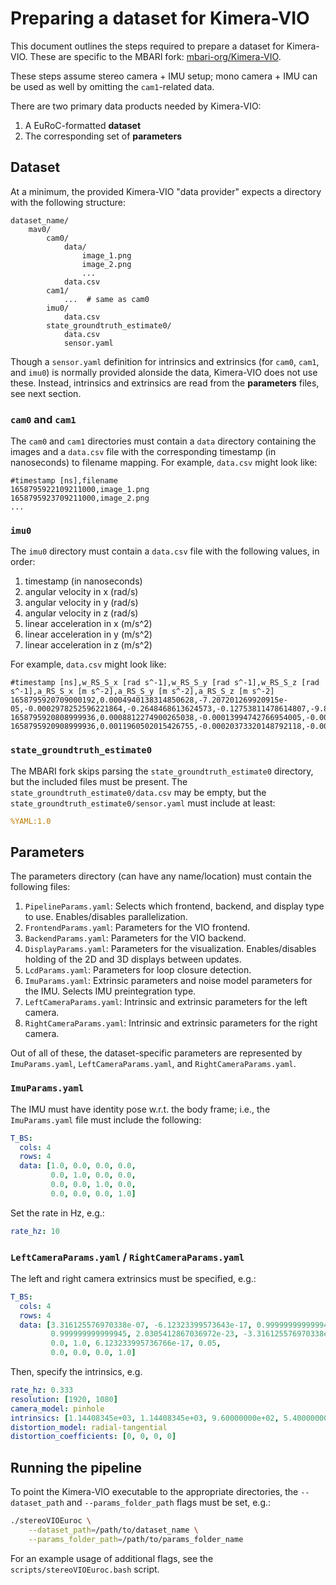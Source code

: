 # Preparing a dataset for Kimera-VIO

This document outlines the steps required to prepare a dataset for Kimera-VIO. These are specific to the MBARI fork: [mbari-org/Kimera-VIO](https://github.com/mbari-org/Kimera-VIO).

These steps assume stereo camera + IMU setup; mono camera + IMU can be used as well by omitting the `cam1`-related data.

There are two primary data products needed by Kimera-VIO:
1. A EuRoC-formatted __dataset__
2. The corresponding set of __parameters__

## Dataset

At a minimum, the provided Kimera-VIO "data provider" expects a directory with the following structure:

```
dataset_name/
    mav0/
        cam0/
            data/
                image_1.png
                image_2.png
                ...
            data.csv
        cam1/
            ...  # same as cam0
        imu0/
            data.csv
        state_groundtruth_estimate0/
            data.csv
            sensor.yaml
```

Though a `sensor.yaml` definition for intrinsics and extrinsics (for `cam0`, `cam1`, and `imu0`) is normally provided alonside the data, Kimera-VIO does not use these. Instead, intrinsics and extrinsics are read from the __parameters__ files, see next section.

### `cam0` and `cam1`

The `cam0` and `cam1` directories must contain a `data` directory containing the images and a `data.csv` file with the corresponding timestamp (in nanoseconds) to filename mapping. For example, `data.csv` might look like:

```csv
#timestamp [ns],filename
1658795922109211000,image_1.png
1658795923709211000,image_2.png
...
```

### `imu0`

The `imu0` directory must contain a `data.csv` file with the following values, in order:
1. timestamp (in nanoseconds)
2. angular velocity in x (rad/s)
3. angular velocity in y (rad/s)
4. angular velocity in z (rad/s)
5. linear acceleration in x (m/s^2)
6. linear acceleration in y (m/s^2)
7. linear acceleration in z (m/s^2)

For example, `data.csv` might look like:

```csv
#timestamp [ns],w_RS_S_x [rad s^-1],w_RS_S_y [rad s^-1],w_RS_S_z [rad s^-1],a_RS_S_x [m s^-2],a_RS_S_y [m s^-2],a_RS_S_z [m s^-2]
1658795920709000192,0.0004940138314850628,-7.207201269920915e-05,-0.0002978252596221864,-0.2648468613624573,-0.12753811478614807,-9.802435874938965
1658795920808999936,0.0008812274900265038,-0.00013994742766954005,-0.00028165793628431857,-0.2649853229522705,-0.12829948961734772,-9.802414894104004
1658795920908999936,0.0011960502015426755,-0.00020373320148792118,-0.0002691674162633717,-0.2651831805706024,-0.12931610643863678,-9.802389144897461
```

### `state_groundtruth_estimate0`

The MBARI fork skips parsing the `state_groundtruth_estimate0` directory, but the included files must be present. The `state_groundtruth_estimate0/data.csv` may be empty, but the `state_groundtruth_estimate0/sensor.yaml` must include at least:
```yaml
%YAML:1.0
```

## Parameters

The parameters directory (can have any name/location) must contain the following files:

1. `PipelineParams.yaml`: Selects which frontend, backend, and display type to use. Enables/disables parallelization.
2. `FrontendParams.yaml`: Parameters for the VIO frontend.
3. `BackendParams.yaml`: Parameters for the VIO backend.
4. `DisplayParams.yaml`: Parameters for the visualization. Enables/disables holding of the 2D and 3D displays between updates.
5. `LcdParams.yaml`: Parameters for loop closure detection.
6. `ImuParams.yaml`: Extrinsic parameters and noise model parameters for the IMU. Selects IMU preintegration type.
7. `LeftCameraParams.yaml`: Intrinsic and extrinsic parameters for the left camera.
8. `RightCameraParams.yaml`: Intrinsic and extrinsic parameters for the right camera.

Out of all of these, the dataset-specific parameters are represented by `ImuParams.yaml`, `LeftCameraParams.yaml`, and `RightCameraParams.yaml`.

### `ImuParams.yaml`

The IMU must have identity pose w.r.t. the body frame; i.e., the `ImuParams.yaml` file must include the following:
```yaml
T_BS:
  cols: 4
  rows: 4
  data: [1.0, 0.0, 0.0, 0.0, 
         0.0, 1.0, 0.0, 0.0, 
         0.0, 0.0, 1.0, 0.0, 
         0.0, 0.0, 0.0, 1.0]
```

Set the rate in Hz, e.g.:

```yaml
rate_hz: 10
```

### `LeftCameraParams.yaml` / `RightCameraParams.yaml`

The left and right camera extrinsics must be specified, e.g.:

```yaml
T_BS:
  cols: 4
  rows: 4
  data: [3.316125576970338e-07, -6.12323399573643e-17, 0.999999999999945, 0, 
         0.999999999999945, 2.0305412867036972e-23, -3.316125576970338e-07, -0.1, 
         0.0, 1.0, 6.123233995736766e-17, 0.05, 
         0.0, 0.0, 0.0, 1.0]
```

Then, specify the intrinsics, e.g.
```yaml
rate_hz: 0.333
resolution: [1920, 1080]
camera_model: pinhole
intrinsics: [1.14408345e+03, 1.14408345e+03, 9.60000000e+02, 5.40000000e+02] #fu, fv, cu, cv
distortion_model: radial-tangential
distortion_coefficients: [0, 0, 0, 0]
```

## Running the pipeline

To point the Kimera-VIO executable to the appropriate directories, the `--dataset_path` and `--params_folder_path` flags must be set, e.g.:

```bash
./stereoVIOEuroc \
    --dataset_path=/path/to/dataset_name \
    --params_folder_path=/path/to/params_folder_name
```

For an example usage of additional flags, see the `scripts/stereoVIOEuroc.bash` script.
